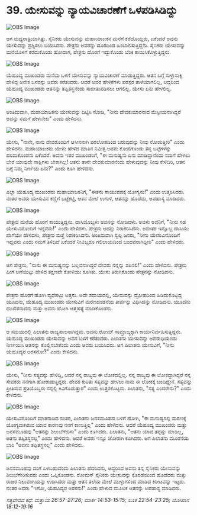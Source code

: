 # 39. ಯೇಸುವನ್ನು ನ್ಯಾಯವಿಚಾರಣೆಗೆ ಒಳಪಡಿಸಿಡಿದ್ದು

![OBS Image](https://cdn.door43.org/obs/jpg/360px/obs-en-39-01.jpg)

ಆಗ ಮಧ್ಯರಾತ್ರಿಯಾಗಿತ್ತು. ಸೈನಿಕರು ಯೇಸುವನ್ನು ಮಹಾಯಾಜಕನ ಮನೆಗೆ ಕರೆದೊಯ್ದರು, ಏಕೆಂದರೆ ಅವನು ಯೇಸುವನ್ನು ಪ್ರಶ್ನಿಸಲು ಬಯಸಿದನು. ಪೇತ್ರನು ಅವರನ್ನು ದೂರದಿಂದ ಹಿಂಬಾಲಿಸುತ್ತಿದ್ದನು. ಸೈನಿಕರು ಯೇಸುವನ್ನು ಮನೆಯೊಳಗೆ ಕರೆದುಕೊಂಡು ಹೋದಾಗ, ಪೇತ್ರನು ಹೊರಗೆ ಇದ್ದುಕೊಂಡು ಬೆಂಕಿ ಕಾಯಿಸಿಕೊಳ್ಳುತ್ತಿದ್ದನು. 

![OBS Image](https://cdn.door43.org/obs/jpg/360px/obs-en-39-02.jpg)

ಯೆಹೂದ್ಯ ಮುಖಂಡರು ಮನೆಯ ಒಳಗೆ  ಯೇಸುವನ್ನು ನ್ಯಾಯವಿಚಾರಣೆ ಮಾಡುತ್ತಿದ್ದರು. ಆತನ ಬಗ್ಗೆ ಸುಳ್ಳುಸಾಕ್ಷಿ ಹೇಳಿದ್ದ ಅನೇಕ  ಜನರನ್ನು  ಅವರು ಕರೆತಂದರು. ಆದರೆ ಅವರ ಹೇಳಿಕೆಗಳು ಪರಸ್ಪರ ತಾಳೆಯಾಗಲಿಲ್ಲ, ಆದ್ದರಿಂದ ಯೆಹೂದ್ಯ ಮುಖಂಡರು ಆತನನ್ನು ತಪ್ಪಿತಸ್ಥನೆಂದು ಸಾಬೀತುಪಡಿಸಲು ಆಗಲಿಲ್ಲ. ಯೇಸು ಏನು ಹೇಳಲಿಲ್ಲ. 

![OBS Image](https://cdn.door43.org/obs/jpg/360px/obs-en-39-03.jpg)

ಅಂತಿಮವಾಗಿ, ಮಹಾಯಾಜಕನು ಯೇಸುವನ್ನು ದಿಟ್ಟಿಸಿ ನೋಡಿ, "ನೀನು ದೇವಕುಮಾರನಾದ ಮೆಸ್ಸೀಯನಾಗಿದ್ದರೆ ಅದನ್ನು ನಮಗೆ ಹೇಳಬೇಕು" ಎಂದು ಹೇಳಿದನು.

![OBS Image](https://cdn.door43.org/obs/jpg/360px/obs-en-39-04.jpg)

ಯೇಸು, "ನಾನೇ, ನಾನು ದೇವರೊಂದಿಗೆ ಆಸೀನನಾಗಿ ಪರಲೋಕದಿಂದ ಬರುವುದನ್ನು ನೀವು ನೋಡುತ್ತೀರಿ" ಎಂದು ಹೇಳಿದನು. ಮಹಾಯಾಜಕನು ಯೇಸು ಹೇಳಿದ ಮಾತಿನ ನಿಮಿತ್ತ ಅವನು ಕೋಪಗೊಂಡು ತನ್ನ ಬಟ್ಟೆಗಳನ್ನು ಹರಿದುಕೊಂಡನು ಏಕೆಂದರೆ. ಅವನು ಇತರ ಮುಖಂಡರಿಗೆ, "ಈ ಮನುಷ್ಯನು ಏನು ಮಾಡಿದ್ದಾನೆಂದು ನಮಗೆ ಹೇಳಲು ಬೇರೆ ಯಾವುದೇ ಸಾಕ್ಷಿಗಳು ಬೇಕಾಗಿಲ್ಲ! ಆತನು ತಾನೇ ದೇವಕುಮಾರನೆಂದು ಹೇಳುವುದನ್ನು ನೀವು ಕೇಳಿದಿರಿ, ಆತನ ಬಗ್ಗೆ ನಿಮ್ಮ ನಿರ್ಣಯ ಏನು?" ಎಂದು ಕೂಗಿ ಹೇಳಿದನು.

![OBS Image](https://cdn.door43.org/obs/jpg/360px/obs-en-39-05.jpg)

ಎಲ್ಲಾ ಯೆಹೂದ್ಯ ಮುಖಂಡರು ಮಹಾಯಾಜಕನಿಗೆ, "ಈತನು ಸಾಯುವದಕ್ಕೆ ಯೋಗ್ಯನು!" ಎಂದು ಉತ್ತರಿಸಿದರು. ನಂತರ ಅವರು ಯೇಸುವಿನ ಕಣ್ಣಿಗೆ ಬಟ್ಟೆಕಟ್ಟಿ, ಆತನ ಮೇಲೆ ಉಗುಳಿ, ಆತನನ್ನು ಹೊಡೆದು, ಅಪಹಾಸ್ಯ ಮಾಡಿದರು. 

![OBS Image](https://cdn.door43.org/obs/jpg/360px/obs-en-39-06.jpg)

ಪೇತ್ರನು ಮನೆಯ ಹೊರಗೆ ಕಾಯುತ್ತಿದ್ದನು. ದಾಸಿಯೊಬ್ಬಳು ಅವನನ್ನು ನೋಡಿದಳು. ಅವಳು ಅವನಿಗೆ, "ನೀನು ಸಹ ಯೇಸುವಿನೊಂದಿಗೆ ಇದ್ದವನು!" ಎಂದು ಹೇಳಿದಳು. ಪೇತ್ರನು ಅದನ್ನು ನಿರಾಕರಿಸಿದನು. ಅನಂತರ ಇನ್ನೊಬ್ಬ ದಾಸಿಯು ಹಾಗೆಯೇ ಹೇಳಿದಳು, ಪೇತ್ರನು ಮತ್ತೆ ನಿರಾಕರಿಸಿದನು. ಅಂತಿಮವಾಗಿ ಸ್ವಲ್ಪ ಜನರು, "ನೀನು ಯೇಸುವಿನೊಂದಿಗೆ ಇದ್ದವನು ಎಂದು ನಮಗೆ ತಿಳಿದಿದೆ ಏಕೆಂದರೆ ನೀವಿಬ್ಬರೂ ಗಲಿಲಾಯದಿಂದ ಬಂದವರಾಗಿದ್ದೀರಿ" ಎಂದು ಹೇಳಿದರು.

![OBS Image](https://cdn.door43.org/obs/jpg/360px/obs-en-39-07.jpg)

ಆಗ ಪೇತ್ರನು, "ನಾನು ಈ ಮನುಷ್ಯನನ್ನು ಬಲ್ಲವನಾಗಿದ್ದರೆ ದೇವರು ನನ್ನನ್ನು ಶಪಿಸಲಿ!" ಎಂದು ಹೇಳಿದನು. ಪೇತ್ರನು ಹೀಗೆ ಅಣೆಯಿಟ್ಟು ಹೇಳಿದ ತಕ್ಷಣವೇ ಕೋಳಿಯು ಕೂಗಿತು. ಯೇಸು ತಿರುಗಿಕೊಂಡು ಪೇತ್ರನನ್ನು ನೋಡಿದನು. 

![OBS Image](https://cdn.door43.org/obs/jpg/360px/obs-en-39-08.jpg)

ಪೇತ್ರನು ಹೊರಗೆ ಹೋಗಿ ವ್ಯಥೆಪಟ್ಟು ಅತ್ತನು. ಅದೇ ಸಮಯದಲ್ಲಿ, ಯೇಸುವನ್ನು ದ್ರೋಹದಿಂದ ಹಿಡಿದುಕೊಟ್ಟಿದ್ದ ಯೂದನು, ಯೆಹೂದ್ಯ ಮುಖಂಡರು ಯೇಸುವಿಗೆ ಮರಣದಂಡನೆಯ ತೀರ್ಪನ್ನು ವಿಧಿಸಿದನ್ನು ನೋಡಿದನು. ಯೂದನು ದುಃಖಿತನಾದನು ಮತ್ತು ಅವನು ಹೋಗಿ ಆತ್ಮಹತ್ಯೆ ಮಾಡಿಕೊಂಡನು.

![OBS Image](https://cdn.door43.org/obs/jpg/360px/obs-en-39-09.jpg)

ಆ ಸಮಯದಲ್ಲಿ ಪಿಲಾತನು ರಾಜ್ಯಪಾಲನಾಗಿದ್ದನು. ಅವನು ರೋಮ್ ಸಾಮ್ರಾಜ್ಯಕ್ಕಾಗಿ ಕಾರ್ಯನಿರ್ವಹಿಸುತ್ತಿದ್ದನು. ಯೆಹೂದ್ಯ ಮುಖಂಡರು ಯೇಸುವನ್ನು ಅವನ ಬಳಿಗೆ ಕರೆತಂದರು. ಪಿಲಾತನು ಯೇಸುವನ್ನು ಅಪರಾಧಿಯೆಂದು ನಿರ್ಣಯಿಸಿ ಆತನನ್ನು ಕೊಲ್ಲಿಸಬೇಕೆಂದು ಎಂದು ಅವರು ಬಯಸಿದರು. ಆಗ ಪಿಲಾತನು ಯೇಸುವಿಗೆ, "ನೀನು ಯೆಹೂದ್ಯರ ಅರಸನೋ?" ಎಂದು ಕೇಳಿದನು. 

![OBS Image](https://cdn.door43.org/obs/jpg/360px/obs-en-39-10.jpg)

ಯೇಸು, “ನೀನು ಸತ್ಯವನ್ನು ಹೇಳಿದ್ದಿ, ಆದರೆ ನನ್ನ ರಾಜ್ಯವು ಈ ಲೋಕದಲ್ಲಿಲ್ಲ. ನನ್ನ ರಾಜ್ಯವು ಈ ಲೋಕದ್ದಾಗಿದ್ದರೆ ನನ್ನ ಸೇವಕರು ನನಗಾಗಿ ಹೋರಾಡುತ್ತಿದ್ದರು. ದೇವರ ಕುರಿತು ಸತ್ಯವನ್ನು ಹೇಳಲು ನಾನು ಈ ಲೋಕಕ್ಕೆ ಬಂದಿದ್ದೇನೆ. ಸತ್ಯವನ್ನು ಪ್ರೀತಿಸುವ ಪ್ರತಿಯೊಬ್ಬರು ನನ್ನಲ್ಲಿ ಕಿವಿಗೊಡುತ್ತಾರೆ" ಎಂದು ಉತ್ತರಕೊಟ್ಟನು. ಪಿಲಾತನು, "ಸತ್ಯ ಎಂದರೇನು?" ಎಂದು ಕೇಳಿದನು.

![OBS Image](https://cdn.door43.org/obs/jpg/360px/obs-en-39-11.jpg)

ಯೇಸುವಿನೊಂದಿಗೆ ಮಾತನಾಡಿದ ನಂತರ, ಪಿಲಾತನು ಜನಸಮೂಹದ ಬಳಿಗೆ ಹೋಗಿ, "ಈ ಮನುಷ್ಯನಲ್ಲಿ ಮರಣಕ್ಕೆ ಯೋಗ್ಯವಾಗಿರುವ ಯಾವ ಕಾರಣವು ನನಗೆ ಕಾಣುತ್ತಿಲ್ಲ" ಎಂದು ಹೇಳಿದನು. ಆದರೆ ಯೆಹೂದ್ಯ ಮುಖಂಡರು ಮತ್ತು ಜನಸಮೂಹವು "ಆತನನ್ನು ಶಿಲುಬೆಗೇರಿಸು" ಎಂದು ಕೂಗಿದರು. ಪಿಲಾತನು, "ಆತನು ಯಾವ ತಪ್ಪನ್ನು ಮಾಡಿಲ್ಲ, ಆತನು ತಪ್ಪಿತಸ್ಥನಲ್ಲ" ಎಂದು ಹೇಳಿದನು. ಆದರೆ ಅವರು ಇನ್ನೂ ಜೋರಾಗಿ ಕೂಗಿದರು. ಆಗ ಪಿಲಾತನು ಮೂರನೆಯ ಬಾರಿ "ಅವನು ತಪ್ಪಿತಸ್ಥನಲ್ಲ" ಎಂದು ಹೇಳಿದನು.

![OBS Image](https://cdn.door43.org/obs/jpg/360px/obs-en-39-12.jpg)

ಜನಸಮೂಹವು ದಂಗೆ ಏಳಬಹುದೆಂದು ಪಿಲಾತನು ಹೆದರಿದನು, ಆದ್ದರಿಂದ ಅವನು ತನ್ನ ಸೈನಿಕರು ಯೇಸುವನ್ನು ಶಿಲುಬೆಗೇರಿಸುವರು ಎಂದು ಒಪ್ಪಿಕೊಂಡನು. ರೋಮನ್ ಸೈನಿಕರು ಯೇಸುವನ್ನು ಕೊರಡೆಯಿಂದ ಹೊಡೆದರು ಮತ್ತು ರಾಜರ ನಿಲುವಂಗಿಯನ್ನು ಉಡಿಸಿದರು ಮತ್ತು ಆತನ ತಲೆಯ ಮೇಲೆ ಮುಳ್ಳುಗಳಿಂದ ಮಾಡಿದ ಕಿರೀಟವನ್ನು ಇಟ್ಟರು. ನಂತರ ಅವರು "ಇಗೋ, ಯೆಹೂದ್ಯರ ಅರಸನು!" ಎಂದು ಹೇಳುವ ಮೂಲಕ ಆತನನ್ನು ಅಪಹಾಸ್ಯ ಮಾಡಿದರು. 

_ಸತ್ಯವೇದದ ಕಥೆ: ಮತ್ತಾಯ 26:57-27:26; ಮಾರ್ಕ 14:53-15:15; ಲೂಕ 22:54-23:25; ಯೋಹಾನ 18:12-19:16_ 

